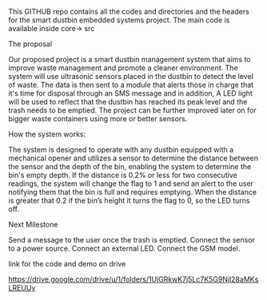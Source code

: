 This GITHUB repo contains all the codes and directories and the headers for the smart dustbin embedded systems project.
The main code is available inside core-> src



The proposal

Our proposed project is a smart dustbin management system that aims to improve waste management and promote a cleaner environment. The system will use ultrasonic sensors placed in the dustbin to detect the level of waste. The data is then sent to a module that alerts those in charge that it's time for disposal through an SMS message and in addition, A LED light will be used to reflect that the dustbin has reached its peak level and the trash needs to be emptied. The project can be further improved later on for bigger waste containers using more or better sensors.

How the system works:

The system is designed to operate with any dustbin equipped with a mechanical opener and utilizes a sensor to determine the distance between the sensor and the depth of the bin, enabling the system to determine the bin's empty depth. If the distance is 0.2% or less for two consecutive readings, the system will change the flag to 1 and send an alert to the user notifying them that the bin is full and requires emptying. When the distance is greater that 0.2 if the bin’s height it turns the flag to 0, so the LED turns off.

Next Milestone

Send a message to the user once the trash is emptied.
Connect the sensor to a power source.
Connect an external LED.
Connect the GSM model.

link for the code and demo on drive

https://drive.google.com/drive/u/1/folders/1UjGRkwK7j5Lc7K5G9Njl28aMKsLREUUy